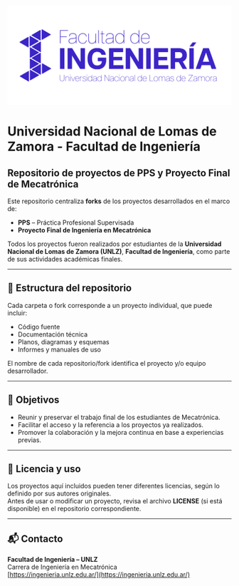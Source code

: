 ![Logo Institucional](https://github.com/JonatanBogadoUNLZ/PPS-Jonatan-Bogado/blob/9952aac097aca83a1aadfc26679fc7ec57369d82/LOGO%20AZUL%20HORIZONTAL%20-%20fondo%20transparente.png)
# Universidad Nacional de Lomas de Zamora - Facultad de Ingeniería  
## Repositorio de proyectos de PPS y Proyecto Final de Mecatrónica

Este repositorio centraliza **forks** de los proyectos desarrollados en el marco de:

- **PPS** – Práctica Profesional Supervisada  
- **Proyecto Final de Ingeniería en Mecatrónica**

Todos los proyectos fueron realizados por estudiantes de la **Universidad Nacional de Lomas de Zamora (UNLZ)**, **Facultad de Ingeniería**, como parte de sus actividades académicas finales.

---

## 📂 Estructura del repositorio

Cada carpeta o fork corresponde a un proyecto individual, que puede incluir:
- Código fuente
- Documentación técnica
- Planos, diagramas y esquemas
- Informes y manuales de uso

El nombre de cada repositorio/fork identifica el proyecto y/o equipo desarrollador.

---

## 🎯 Objetivos

- Reunir y preservar el trabajo final de los estudiantes de Mecatrónica.
- Facilitar el acceso y la referencia a los proyectos ya realizados.
- Promover la colaboración y la mejora continua en base a experiencias previas.

---

## 📜 Licencia y uso

Los proyectos aquí incluidos pueden tener diferentes licencias, según lo definido por sus autores originales.  
Antes de usar o modificar un proyecto, revisa el archivo **LICENSE** (si está disponible) en el repositorio correspondiente.

---

## 📬 Contacto

**Facultad de Ingeniería – UNLZ**  
Carrera de Ingeniería en Mecatrónica  
[https://ingenieria.unlz.edu.ar/](https://ingenieria.unlz.edu.ar/)

